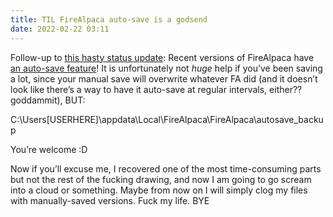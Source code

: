 ```yaml
---
title: TIL FireAlpaca auto-save is a godsend
date: 2022-02-22 03:11
---
```

Follow-up to [this hasty status update](https://www.deviantart.com/nightauctor/status-update/22045369): Recent versions of FireAlpaca have [an auto-save feature](http://firealpaca.com/en/topics/Understand+Autosave+function)! It is unfortunately not *huge* help if you’ve been saving a lot, since your manual save will overwrite whatever FA did (and it doesn’t look like there’s a way to have it auto-save at regular intervals, either?? goddammit), BUT:

C:\Users\[USERHERE]\appdata\Local\FireAlpaca\FireAlpaca\autosave_backup

You’re welcome :D

Now if you’ll excuse me, I recovered one of the most time-consuming parts but not the rest of the fucking drawing, and now I am going to go scream into a cloud or something. Maybe from now on I will simply clog my files with manually-saved versions. Fuck my life. BYE